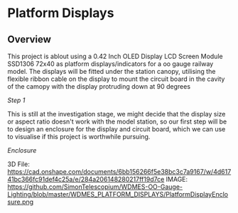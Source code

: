 Platform Displays
=================

Overview
--------
This project is ablout using a 0.42 Inch OLED Display LCD Screen Module SSD1306 72x40 as platform displays/indicators for a oo gauge railway model. 
The displays will be fitted under the station canopy, utilising the flexible ribbon cable on the display to mount the circuit board in the cavity of the camopy with the display protruding down at 90 degrees

*Step 1*

This is still at the investigation stage, we might decide that the display size or aspect ratio doesn't work with the model station, so our first step will be to design an enclosure for the display and circuit board, which we can use to visualise if this project is worthwhile pursuing.

*Enclosure*

3D File: https://cad.onshape.com/documents/6bb156266f5e38bc3c7a9167/w/4d61741bc366fc91def4c25a/e/284a206148280217ff19d7ce
IMAGE: https://github.com/SimonTelescopium/WDMES-OO-Gauge-Lighting/blob/master/WDMES_PLATFORM_DISPLAYS/PlatformDisplayEnclosure.png

